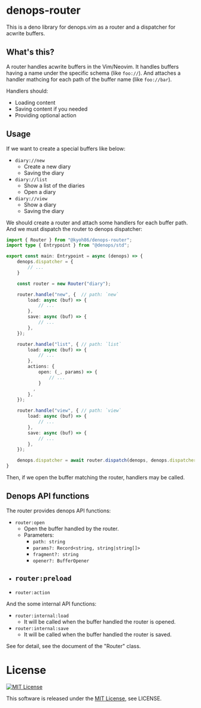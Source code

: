 # denops-router

This is a deno library for denops.vim as a router and a dispatcher for acwrite buffers.

## What's this?

A router handles acwrite buffers in the Vim/Neovim.
It handles buffers having a name under the specific schema (like `foo://`).
And attaches a handler mathcing for each path of the buffer name (like `foo://bar`).

Handlers should:

- Loading content
- Saving content if you needed
- Providing optional action

## Usage

If we want to create a special buffers like below:

- `diary://new`
    - Create a new diary
    - Saving the diary
- `diary://list`
    - Show a list of the diaries
    - Open a diary
- `diary://view`
    - Show a diary
    - Saving the diary

We should create a router and attach some handlers for each buffer path.
And we must dispatch the router to denops dispatcher:

```typescript
import { Router } from "@kyoh86/denops-router";
import type { Entrypoint } from "@denops/std";

export const main: Entrypoint = async (denops) => {
    denops.dispatcher = {
        // ...
    }

    const router = new Router("diary");

    router.handle("new", {  // path: `new`
        load: async (buf) => {
            // ...
        },
        save: async (buf) => {
            // ...
        },
    });

    router.handle("list", { // path: `list`
        load: async (buf) => {
            // ...
        },
        actions: {
            open: (_, params) => {
                // ...
            }
          ,
        },
    });

    router.handle("view", { // path: `view`
        load: async (buf) => {
            // ...
        },
        save: async (buf) => {
            // ...
        },
    });

    denops.dispatcher = await router.dispatch(denops, denops.dispatcher);
}
```

Then, if we open the buffer matching the router, handlers may be called.

## Denops API functions

The router provides denops API functions:

- `router:open`
    - Open the buffer handled by the router.
    - Parameters:
        - `path: string`
        - `params?: Record<string, string|string[]>`
        - `fragment?: string`
        - `opener?: BufferOpener`
- `router:preload`
    - 
- `router:action`

And the some internal API functions:

- `router:internal:load`
    - It will be called when the buffer handled the router is opened.
- `router:internal:save`
    - It will be called when the buffer handled the router is saved.

See for detail, see the document of the "Router" class.

# License

[![MIT License](http://img.shields.io/badge/license-MIT-blue.svg)](http://www.opensource.org/licenses/MIT)

This software is released under the
[MIT License](http://www.opensource.org/licenses/MIT), see LICENSE.
